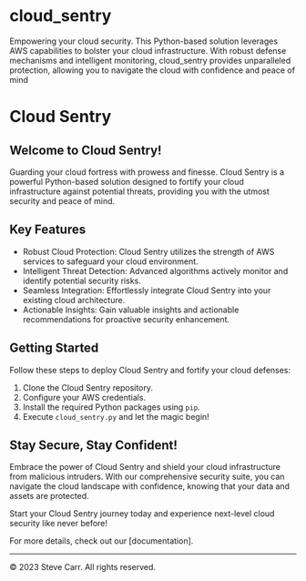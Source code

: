 # cloud_sentry
Empowering your cloud security. This Python-based solution leverages AWS capabilities to bolster your cloud infrastructure. With robust defense mechanisms and intelligent monitoring, cloud_sentry provides unparalleled protection, allowing you to navigate the cloud with confidence and peace of mind
# Cloud Sentry

## Welcome to Cloud Sentry!

Guarding your cloud fortress with prowess and finesse. Cloud Sentry is a powerful Python-based solution designed to fortify your cloud infrastructure against potential threats, providing you with the utmost security and peace of mind.

## Key Features

- Robust Cloud Protection: Cloud Sentry utilizes the strength of AWS services to safeguard your cloud environment.
- Intelligent Threat Detection: Advanced algorithms actively monitor and identify potential security risks.
- Seamless Integration: Effortlessly integrate Cloud Sentry into your existing cloud architecture.
- Actionable Insights: Gain valuable insights and actionable recommendations for proactive security enhancement.

## Getting Started

Follow these steps to deploy Cloud Sentry and fortify your cloud defenses:

1. Clone the Cloud Sentry repository.
2. Configure your AWS credentials.
3. Install the required Python packages using `pip`.
4. Execute `cloud_sentry.py` and let the magic begin!

## Stay Secure, Stay Confident!

Embrace the power of Cloud Sentry and shield your cloud infrastructure from malicious intruders. With our comprehensive security suite, you can navigate the cloud landscape with confidence, knowing that your data and assets are protected.

Start your Cloud Sentry journey today and experience next-level cloud security like never before!

For more details, check out our [documentation].

---

© 2023 Steve Carr. All rights reserved.
